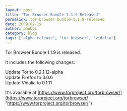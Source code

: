 ```yaml
---
layout: post
title: "Tor Browser Bundle 1.1.9 Released"
permalink: tor-browser-bundle-1.1.9-released
date: 2009-02-19
author: phobos
category: blog
tags: ["alpha release", "tor browser", "vidalia"]
---
```


Tor Browser Bundle 1.1.9 is released.

It includes the following changes:

Update Tor to 0.2.1.12-alpha  
Update Firefox to 3.0.6  
Update Vidalia to 0.1.11

It's available at [https://www.torproject.org/torbrowser/](https://www.torproject.org/torbrowser/ "https://www.torproject.org/torbrowser/")

